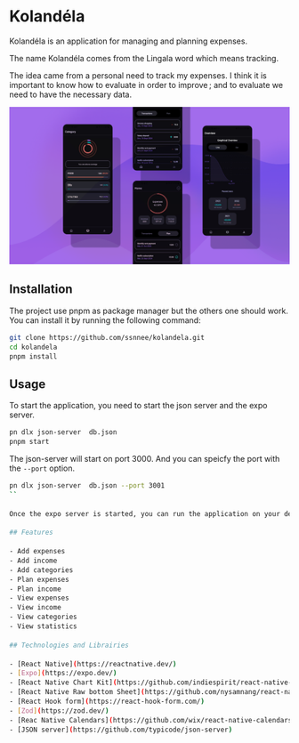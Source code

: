 # Kolandéla

Kolandéla is an application for managing and planning expenses.

The name Kolandéla comes from the Lingala word which means tracking.

The idea came from a personal need to track my expenses. I think it is
important to know how to evaluate in order to improve ; and to evaluate
we need to have the necessary data.

![Illustration of the look of Kolandéla](./assets/illustration.png)

## Installation

The project use pnpm as package manager but the others one should work.
You can install it by running the following command:

```bash
git clone https://github.com/ssnnee/kolandela.git
cd kolandela
pnpm install
```

## Usage

To start the application, you need to start the json server and the expo server.

```bash
pn dlx json-server  db.json
pnpm start
```

The json-server will start on port 3000. And you can speicfy the port with the `--port` option.

```bash
pn dlx json-server  db.json --port 3001
``

Once the expo server is started, you can run the application on your device or on the web.

## Features

- Add expenses
- Add income
- Add categories
- Plan expenses
- Plan income
- View expenses
- View income
- View categories
- View statistics

## Technologies and Librairies

- [React Native](https://reactnative.dev/)
- [Expo](https://expo.dev/)
- [React Native Chart Kit](https://github.com/indiespirit/react-native-chart-kit)
- [React Native Raw bottom Sheet](https://github.com/nysamnang/react-native-raw-bottom-sheet)
- [React Hook form](https://react-hook-form.com/)
- [Zod](https://zod.dev/)
- [Reac Native Calendars](https://github.com/wix/react-native-calendars)
- [JSON server](https://github.com/typicode/json-server)


